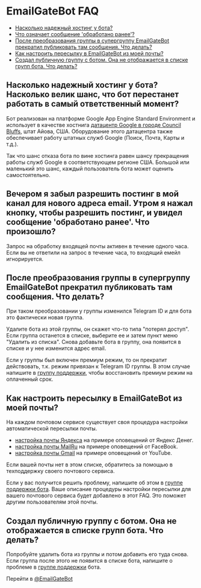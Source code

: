 # EmailGateBot FAQ

- [Насколько надежный хостинг у бота?](#%D0%BD%D0%B0%D1%81%D0%BA%D0%BE%D0%BB%D1%8C%D0%BA%D0%BE-%D0%BD%D0%B0%D0%B4%D0%B5%D0%B6%D0%BD%D1%8B%D0%B9-%D1%85%D0%BE%D1%81%D1%82%D0%B8%D0%BD%D0%B3-%D1%83-%D0%B1%D0%BE%D1%82%D0%B0-%D0%BD%D0%B0%D1%81%D0%BA%D0%BE%D0%BB%D1%8C%D0%BA%D0%BE-%D0%B2%D0%B5%D0%BB%D0%B8%D0%BA-%D1%88%D0%B0%D0%BD%D1%81-%D1%87%D1%82%D0%BE-%D0%B1%D0%BE%D1%82-%D0%BF%D0%B5%D1%80%D0%B5%D1%81%D1%82%D0%B0%D0%BD%D0%B5%D1%82-%D1%80%D0%B0%D0%B1%D0%BE%D1%82%D0%B0%D1%82%D1%8C-%D0%B2-%D1%81%D0%B0%D0%BC%D1%8B%D0%B9-%D0%BE%D1%82%D0%B2%D0%B5%D1%82%D1%81%D1%82%D0%B2%D0%B5%D0%BD%D0%BD%D1%8B%D0%B9-%D0%BC%D0%BE%D0%BC%D0%B5%D0%BD%D1%82)
- [Что означает сообщение 'обработано ранее'?](#%D0%B2%D0%B5%D1%87%D0%B5%D1%80%D0%BE%D0%BC-%D1%8F-%D0%B7%D0%B0%D0%B1%D1%8B%D0%BB-%D1%80%D0%B0%D0%B7%D1%80%D0%B5%D1%88%D0%B8%D1%82%D1%8C-%D0%BF%D0%BE%D1%81%D1%82%D0%B8%D0%BD%D0%B3-%D0%B2-%D0%BC%D0%BE%D0%B9-%D0%BA%D0%B0%D0%BD%D0%B0%D0%BB-%D0%B4%D0%BB%D1%8F-%D0%BD%D0%BE%D0%B2%D0%BE%D0%B3%D0%BE-%D0%B0%D0%B4%D1%80%D0%B5%D1%81%D0%B0-email-%D1%83%D1%82%D1%80%D0%BE%D0%BC-%D1%8F-%D0%BD%D0%B0%D0%B6%D0%B0%D0%BB-%D0%BA%D0%BD%D0%BE%D0%BF%D0%BA%D1%83-%D1%87%D1%82%D0%BE%D0%B1%D1%8B-%D1%80%D0%B0%D0%B7%D1%80%D0%B5%D1%88%D0%B8%D1%82%D1%8C-%D0%BF%D0%BE%D1%81%D1%82%D0%B8%D0%BD%D0%B3-%D0%B8-%D1%83%D0%B2%D0%B8%D0%B4%D0%B5%D0%BB-%D1%81%D0%BE%D0%BE%D0%B1%D1%89%D0%B5%D0%BD%D0%B8%D0%B5-%D0%BE%D0%B1%D1%80%D0%B0%D0%B1%D0%BE%D1%82%D0%B0%D0%BD%D0%BE-%D1%80%D0%B0%D0%BD%D0%B5%D0%B5-%D1%87%D1%82%D0%BE-%D0%BF%D1%80%D0%BE%D0%B8%D0%B7%D0%BE%D1%88%D0%BB%D0%BE)
- [После преобразования группы в супергруппу EmailGateBot прекратил публиковать там сообщения. Что делать?](#%D0%BF%D0%BE%D1%81%D0%BB%D0%B5-%D0%BF%D1%80%D0%B5%D0%BE%D0%B1%D1%80%D0%B0%D0%B7%D0%BE%D0%B2%D0%B0%D0%BD%D0%B8%D1%8F-%D0%B3%D1%80%D1%83%D0%BF%D0%BF%D1%8B-%D0%B2-%D1%81%D1%83%D0%BF%D0%B5%D1%80%D0%B3%D1%80%D1%83%D0%BF%D0%BF%D1%83-emailgatebot-%D0%BF%D1%80%D0%B5%D0%BA%D1%80%D0%B0%D1%82%D0%B8%D0%BB-%D0%BF%D1%83%D0%B1%D0%BB%D0%B8%D0%BA%D0%BE%D0%B2%D0%B0%D1%82%D1%8C-%D1%82%D0%B0%D0%BC-%D1%81%D0%BE%D0%BE%D0%B1%D1%89%D0%B5%D0%BD%D0%B8%D1%8F-%D1%87%D1%82%D0%BE-%D0%B4%D0%B5%D0%BB%D0%B0%D1%82%D1%8C)
- [Как настроить пересылку в EmailGateBot из моей почты?](#%D0%BA%D0%B0%D0%BA-%D0%BD%D0%B0%D1%81%D1%82%D1%80%D0%BE%D0%B8%D1%82%D1%8C-%D0%BF%D0%B5%D1%80%D0%B5%D1%81%D1%8B%D0%BB%D0%BA%D1%83-%D0%B2-emailgatebot-%D0%B8%D0%B7-%D0%BC%D0%BE%D0%B5%D0%B9-%D0%BF%D0%BE%D1%87%D1%82%D1%8B)
- [Создал публичную группу с ботом. Она не отображается в списке групп бота. Что делать?](#%D1%81%D0%BE%D0%B7%D0%B4%D0%B0%D0%BB-%D0%BF%D1%83%D0%B1%D0%BB%D0%B8%D1%87%D0%BD%D1%83%D1%8E-%D0%B3%D1%80%D1%83%D0%BF%D0%BF%D1%83-%D1%81-%D0%B1%D0%BE%D1%82%D0%BE%D0%BC-%D0%BE%D0%BD%D0%B0-%D0%BD%D0%B5-%D0%BE%D1%82%D0%BE%D0%B1%D1%80%D0%B0%D0%B6%D0%B0%D0%B5%D1%82%D1%81%D1%8F-%D0%B2-%D1%81%D0%BF%D0%B8%D1%81%D0%BA%D0%B5-%D0%B3%D1%80%D1%83%D0%BF%D0%BF-%D0%B1%D0%BE%D1%82%D0%B0-%D1%87%D1%82%D0%BE-%D0%B4%D0%B5%D0%BB%D0%B0%D1%82%D1%8C)

## Насколько надежный хостинг у бота? Насколько велик шанс, что бот перестанет работать в самый ответственный момент?

Бот реализован на платформе Google App Engine Standard Environment и использует в качестве хостнига
[датацентр Google в городе Council Bluffs](https://www.google.com/about/datacenters/inside/locations/council-bluffs/), штат Айова, США.
Оборудование этого датацентра также обеспечивает работу штатных служб Google (Поиск, Почта, Карты и т.д.).

Так что шанс отказа бота по вине хостинга равен шансу прекращения работы служб Google в соответствующем регионе США.
Большой или маленький это шанс, каждый пользователь бота может оценить самостоятельно.

## Вечером я забыл разрешить постинг в мой канал для нового адреса email. Утром я нажал кнопку, чтобы разрешить постинг, и увидел сообщение 'обработано ранее'. Что произошло?

Запрос на обработку входящей почты активен в течение одного часа.
Если вы не ответили на запрос в течение часа, то входящий емейл игнорируется.

## После преобразования группы в супергруппу EmailGateBot прекратил публиковать там сообщения. Что делать?

При таком преобразовании у группы изменился Telegram ID и для бота это фактически новая группа.

Удалите бота из этой группы, он скажет что-то типа "потерял доступ". 
Если группа останется в списке, выберите ее и затем пункт меню "Удалить из списка".
Снова добавьте бота в группу, она появится в списке и у нее изменится адрес email.

Если у группы был включен премиум режим, то он прекратит действовать, т.к. режим привязан к Telegram ID группы.
В этом случае напишите в [группу поддержки](https://t.me/joinchat/CJ4MSEfmFlaDevQOeMVoLg), чтобы восстановить премиум режим на оплаченный срок.

## Как настроить пересылку в EmailGateBot из моей почты?

На каждом почтовом сервисе существует своя процедура настройки автоматической пересылки почты. 

- [настройка почты Яндекса](ym/guide.md) на примере оповещений от Яндекс Денег.
- [настройка почты MailRu](fb/guide.md) на примере оповещений от FaceBook.
- [настройка почты Gmail](youtube/guide.md) на примере оповещений от YouTube.

Если вашей почты нет в этом списке, обратитесь за помощью в техподдержку своего почтового сервиса.

Если у вас получится решить проблему, напишите об этом в [группе поддержки бота](https://t.me/joinchat/CJ4MSEfmFlaDevQOeMVoLg).
Ваше описание процедуры настройки пересылки для вашего почтового сервиса будет добавлено в этот FAQ.
Это поможет другим пользователям этой почты.

## Создал публичную группу с ботом. Она не отображается в списке групп бота. Что делать?

Попробуйте удалить бота из группы и потом добавить его туда снова. Если группа после этого не появится в списке бота, напишите о проблеме в [группе поддержки](https://t.me/joinchat/CJ4MSEfmFlaDevQOeMVoLg) бота.

Перейти в [@EmailGateBot](http://t.me/EmailGateBot?start=utm_KDaxQG000_github-ru-faq)
